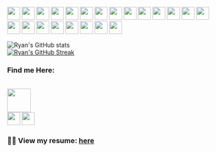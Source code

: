 <!-- Thanks for inspecting my code! Feel free to connect with me at dev@ryanbiondo.com -->

<p>
  <img src="https://img.shields.io/badge/-HTML-E34F26?style=for-the-badge&logo=HTML5&logoColor=white" height="30"/>
  <img src="https://img.shields.io/badge/-CSS-1572B6?style=for-the-badge&logo=CSS3&logoColor=white" height="30"/>
  <img src="https://img.shields.io/badge/-JavaScript-F7DF1E?style=for-the-badge&logo=JavaScript&logoColor=black" height="30"/>
  <img src="https://img.shields.io/badge/-TypeScript-007ACC?style=for-the-badge&logo=TypeScript&logoColor=white" height="30"/>
  <img src="https://img.shields.io/badge/-jQuery-0769AD?style=for-the-badge&logo=jQuery&logoColor=white" height="30"/>
  <img src="https://img.shields.io/badge/-React.js-61DAFB?style=for-the-badge&logo=React&logoColor=black" height="30"/>
  <img src="https://img.shields.io/badge/-Node.js-339933?style=for-the-badge&logo=Node.js&logoColor=white" height="30"/>
  <img src="https://img.shields.io/badge/-Next.js-000000?style=for-the-badge&logo=Next.js&logoColor=white" height="30"/>
  <img src="https://img.shields.io/badge/-Three.js-8B8B8B?style=for-the-badge&logo=Three.js&logoColor=white" height="30"/>
  <img src="https://img.shields.io/badge/-SASS-CC6699?style=for-the-badge&logo=SASS&logoColor=white" height="30"/>
  <img src="https://img.shields.io/badge/-Bootstrap-563D7C?style=for-the-badge&logo=Bootstrap&logoColor=white" height="30"/>
  <img src="https://img.shields.io/badge/-Tailwind_CSS-38B2AC?style=for-the-badge&logo=Tailwind-CSS&logoColor=white" height="30"/>
  <img src="https://img.shields.io/badge/-Chakra_UI-319795?style=for-the-badge&logo=Chakra-UI&logoColor=white" height="30"/>
  <img src="https://img.shields.io/badge/-DaisyUI-7C3AED?style=for-the-badge&logo=DaisyUI&logoColor=white" height="30"/>
  <img src="https://img.shields.io/badge/-RadixUI-FF4081?style=for-the-badge&logo=radix-ui&logoColor=white" height="30"/>
  <img src="https://img.shields.io/badge/-MySQL-4479A1?style=for-the-badge&logo=mysql&logoColor=white" height="30"/>
  <img src="https://img.shields.io/badge/-Prisma-2D3748?style=for-the-badge&logo=prisma&logoColor=white" height="30"/>
  <img src="https://img.shields.io/badge/-Zod-007ACC?style=for-the-badge&logo=zod&logoColor=white" height="30"/>
  <img src="https://img.shields.io/badge/-SQL-4479A1?style=for-the-badge" height="30"/>
  <img src="https://img.shields.io/badge/-Jamf-007ACC?style=for-the-badge&logoColor=white" height="30"/>
  <img src="https://img.shields.io/badge/-Asana-FC9403?style=for-the-badge&logo=Asana&logoColor=white" height="30"/>
  <img src="https://img.shields.io/badge/-Git-F05032?style=for-the-badge&logo=git&logoColor=white" height="30"/>
</p>

![Ryan's GitHub stats](https://github-readme-stats.vercel.app/api?username=Ryan-Biondo&hide=stars,contribs,issues&show_icons=true&theme=tokyonight)
<br />
[![Ryan's GitHub Streak](https://streak-stats.demolab.com/?user=Ryan-Biondo&theme=tokyonight)](https://git.io/streak-stats)
<br />

### Find me Here:
<br />
  <a href="https://ryanbiondo.com"><img src="https://img.shields.io/badge/-Portfolio-5432a8?&style=for-the-badge&logo=startrek&logoColor=white" height="54.5" /></a>
<br />
  <a href="https://www.linkedin.com/in/ryan-biondo/"><img src="https://img.shields.io/badge/LinkedIn-%230077B5.svg?&style=for-the-badge&logo=linkedin&logoColor=white" height="30" /></a>
  <a href="https://x.com/RyanBiondo/"><img src="https://img.shields.io/badge/(Twitter / X)-%231DA1F2.svg?&style=for-the-badge&logo=x&logoColor=white" height="30" /></a>
<br />

### **👨‍💼 View my resume: [here](https://ryanbiondo.com/resume)** 

